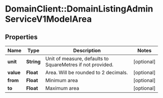 # DomainClient::DomainListingAdminServiceV1ModelArea

## Properties
Name | Type | Description | Notes
------------ | ------------- | ------------- | -------------
**unit** | **String** | Unit of measure, defaults to SquareMetres if not provided. | [optional] 
**value** | **Float** | Area. Will be rounded to 2 decimals. | [optional] 
**from** | **Float** | Minimum area | [optional] 
**to** | **Float** | Maximum area | [optional] 


